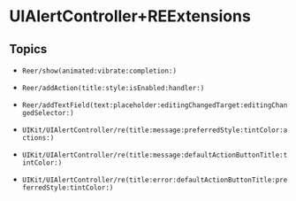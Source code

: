# UIAlertController+REExtensions

## Topics

- ``Reer/show(animated:vibrate:completion:)``

- ``Reer/addAction(title:style:isEnabled:handler:)``

- ``Reer/addTextField(text:placeholder:editingChangedTarget:editingChangedSelector:)``

- ``UIKit/UIAlertController/re(title:message:preferredStyle:tintColor:actions:)``

- ``UIKit/UIAlertController/re(title:message:defaultActionButtonTitle:tintColor:)``

- ``UIKit/UIAlertController/re(title:error:defaultActionButtonTitle:preferredStyle:tintColor:)``
